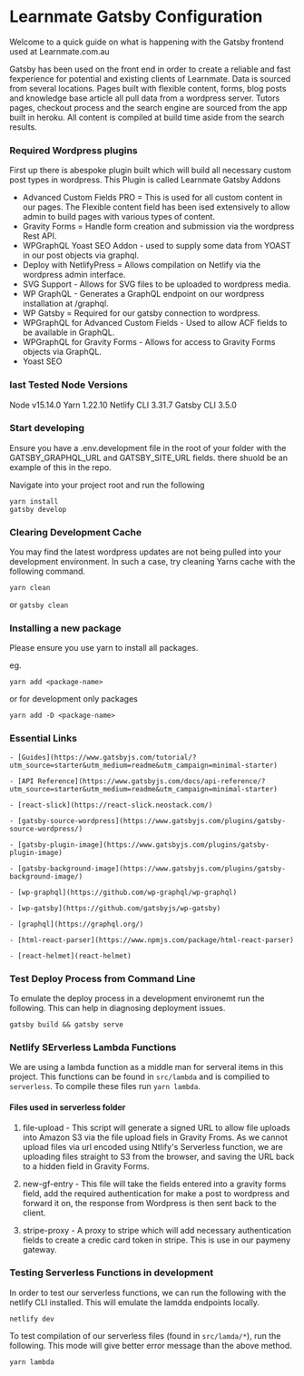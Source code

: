 # Learnmate Gatsby Configuration

Welcome to a quick guide on what is happening with the Gatsby frontend used at Learnmate.com.au

Gatsby has been used on the front end in order to create a reliable and fast fexperience for potential and existing clients of Learnmate. Data is sourced from several locations. Pages built with flexible content, forms, blog posts and knowledge base article all pull data from a wordpress server. Tutors pages, checkout process and the search engine are sourced from the app built in heroku. All content is compiled at build time aside from the search results.

### Required Wordpress plugins

First up there is abespoke plugin built which will build all necessary custom post types in wordpress. This Plugin is called Learnmate Gatsby Addons

- Advanced Custom Fields PRO = This is used for all custom content in our pages. The Flexible content field has been ised extensively to allow admin to build pages with various types of content.
- Gravity Forms = Handle form creation and submission via the wordpress Rest API.
- WPGraphQL Yoast SEO Addon - used to supply some data from YOAST in our post objects via graphql.
- Deploy with NetlifyPress = Allows compilation on Netlify via the wordpress admin interface.   
- SVG Support - Allows for SVG files to be uploaded to wordpress media.
- WP GraphQL - Generates a GraphQL endpoint on our wordpress installation at /graphql.
- WP Gatsby = Required for our gatsby connection to wordpress.
- WPGraphQL for Advanced Custom Fields - Used to allow ACF fields to be available in GraphQL.
- WPGraphQL for Gravity Forms - Allows for access to Gravity Forms objects via GraphQL.
- Yoast SEO

### last Tested Node Versions

Node v15.14.0
Yarn 1.22.10
Netlify CLI 3.31.7
Gatsby CLI 3.5.0

### Start developing

Ensure you have a .env.development file in the root of your folder with the GATSBY_GRAPHQL_URL and GATSBY_SITE_URL fields. there shuold be an example of this in the repo.

Navigate into your project root and run the following

```shell
yarn install
gatsby develop
```

### Clearing Development Cache

You may find the latest wordpress updates are not being pulled into your development environment. In such a case, try cleaning Yarns cache with the following command.

`yarn clean`

or `gatsby clean`


### Installing a new package

Please ensure you use yarn to install all packages.

eg.

`yarn add <package-name>`

or for development only packages

`yarn add -D <package-name>`


### Essential Links

    - [Guides](https://www.gatsbyjs.com/tutorial/?utm_source=starter&utm_medium=readme&utm_campaign=minimal-starter)

    - [API Reference](https://www.gatsbyjs.com/docs/api-reference/?utm_source=starter&utm_medium=readme&utm_campaign=minimal-starter)

    - [react-slick](https://react-slick.neostack.com/)

    - [gatsby-source-wordpress](https://www.gatsbyjs.com/plugins/gatsby-source-wordpress/)

    - [gatsby-plugin-image](https://www.gatsbyjs.com/plugins/gatsby-plugin-image)

    - [gatsby-background-image](https://www.gatsbyjs.com/plugins/gatsby-background-image/)

    - [wp-graphql](https://github.com/wp-graphql/wp-graphql)

    - [wp-gatsby](https://github.com/gatsbyjs/wp-gatsby)

    - [graphql](https://graphql.org/)

    - [html-react-parser](https://www.npmjs.com/package/html-react-parser)

    - [react-helmet](react-helmet)


### Test Deploy Process from Command Line

To emulate the deploy process in a development environemt run the following. This can help in diagnosing deployment issues.

`gatsby build && gatsby serve`


### Netlify SErverless Lambda Functions

We are using a lambda function as a middle man for serveral items in this project. This functions can be found in `src/lambda` and is compilied to `serverless`. To compile these files run `yarn lambda`.

#### Files used in serverless folder

1. file-upload - This script will generate a signed URL to allow file uploads into Amazon S3 via the file upload fiels in Gravity Froms. As we cannot upload files via url encoded using Ntlify's Serverless function, we are uploading files straight to S3 from the browser, and saving the URL back to a hidden field in Gravity Forms.

2. new-gf-entry - This file will take the fields entered into a gravity forms field, add the required authentication for make a post to wordpress and forward it on, the response from Wordpress is then sent back to the client.

3. stripe-proxy - A proxy to stripe which will add necessary authentication fields to create a credic card token in stripe. This is use in our paymeny gateway.


### Testing Serverless Functions in development

In order to test our serverless functions, we can run the following with the netlify CLI installed. This will emulate the lamdda endpoints locally.

`netlify dev`

To test compilation of our serverless files (found in `src/lamda/*`), run the following. This mode will give better error message than the above method.

`yarn lambda`